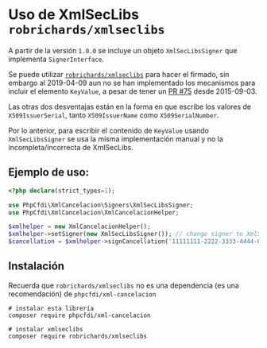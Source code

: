 # Uso de XmlSecLibs `robrichards/xmlseclibs`

A partir de la versión `1.0.0` se incluye un objeto `XmlSecLibsSigner` que implementa `SignerInterface`.

Se puede utilizar [`robrichards/xmlseclibs`](https://github.com/robrichards/xmlseclibs) para hacer el firmado,
sin embargo al 2019-04-09 aun no se han implementado los mecanismos para incluir el elemento `KeyValue`,
a pesar de tener un [PR #75](https://github.com/robrichards/xmlseclibs/pull/75) desde 2015-09-03.

Las otras dos desventajas están en la forma en que escribe los valores de `X509IssuerSerial`,
tanto `X509IssuerName` como `X509SerialNumber`.

Por lo anterior, para escribir el contenido de `KeyValue` usando `XmlSecLibsSigner` se usa la misma
implementación manual y no la incompleta/incorrecta de XmlSecLibs.

## Ejemplo de uso:

```php
<?php declare(strict_types=1);

use PhpCfdi\XmlCancelacion\Signers\XmlSecLibsSigner;
use PhpCfdi\XmlCancelacion\XmlCancelacionHelper;

$xmlhelper = new XmlCancelacionHelper();
$xmlhelper->setSigner(new XmlSecLibsSigner()); // change signer to XmlSecLibsSigner
$cancellation = $xmlhelper->signCancellation('11111111-2222-3333-4444-000000000001');
```


## Instalación

Recuerda que `robrichards/xmlseclibs` no es una dependencia (es una recomendación) de `phpcfdi/xml-cancelacion`

```shell script
# instalar esta librería
composer require phpcfdi/xml-cancelacion

# instalar xmlseclibs
composer require robrichards/xmlseclibs
```
